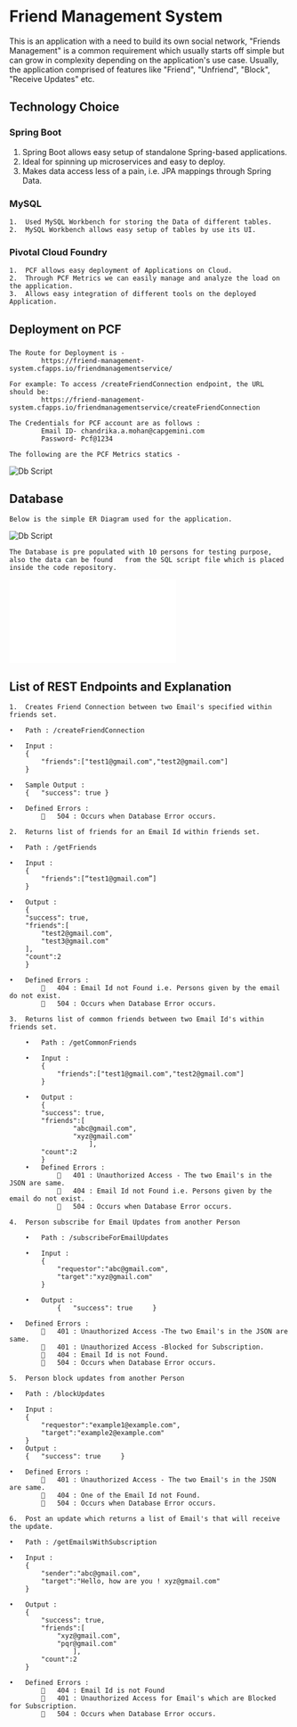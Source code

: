 # Friend Management System
This is an application with a need to build its own social network, "Friends Management" is a common requirement which usually starts off simple but can grow in complexity depending on the application's use case. Usually, the application comprised of features like "Friend", "Unfriend", "Block", "Receive Updates" etc.

## Technology Choice

### Spring Boot
1.	Spring Boot allows easy setup of standalone Spring-based applications.
2.	Ideal for spinning up microservices and easy to deploy.
3.	Makes data access less of a pain, i.e. JPA mappings through Spring Data.

### MySQL
	1.	Used MySQL Workbench for storing the Data of different tables.
	2.	MySQL Workbench allows easy setup of tables by use its UI.
	
### Pivotal Cloud Foundry 
	1.	PCF allows easy deployment of Applications on Cloud.
	2.	Through PCF Metrics we can easily manage and analyze the load on the application.
	3.	Allows easy integration of different tools on the deployed Application.
	
## Deployment on PCF
###
	The Route for Deployment is - 
			https://friend-management-system.cfapps.io/friendmanagementservice/
	
	For example: To access /createFriendConnection endpoint, the URL should be:
			https://friend-management-system.cfapps.io/friendmanagementservice/createFriendConnection

	The Credentials for PCF account are as follows :
			Email ID- chandrika.a.mohan@capgemini.com
			Password- Pcf@1234
	
	The following are the PCF Metrics statics -
	
![Db Script](../master/src/main/resources/pcf/PCF_Metrics.png)
	

## Database

	Below is the simple ER Diagram used for the application.
	
![Db Script](../master/src/main/resources/sql/db_design/ER_Diagram.png)

	The Database is pre populated with 10 persons for testing purpose, also the data can be found 	from the SQL script file which is placed inside the code repository.

![Db Script](../master/src/main/resources/sql/scripts/SQL_Script.sql)

## List of REST Endpoints and Explanation

	1.	Creates Friend Connection between two Email's specified within friends set.

	•	Path : /createFriendConnection
	
	•	Input :
		{
			"friends":["test1@gmail.com","test2@gmail.com"]
		}

	•	Sample Output :
		{	"success": true }
	
	•	Defined Errors :
				504 : Occurs when Database Error occurs.

	2.	Returns list of friends for an Email Id within friends set.

	•	Path : /getFriends

	•	Input :
		{
			"friends":[“test1@gmail.com”]
		}
	
	•	Output :
		{
		"success": true,
		"friends":[
			"test2@gmail.com",
			"test3@gmail.com"
		],
		"count":2
		}

	•	Defined Errors :
				404 : Email Id not Found i.e. Persons given by the email do not exist.
				504 : Occurs when Database Error occurs.
	
	3.	Returns list of common friends between two Email Id's within friends set.
	
		•	Path : /getCommonFriends
	
		•	Input :
			{
				"friends":["test1@gmail.com","test2@gmail.com"]
			}
			
		•	Output :
			{
			"success": true,
			"friends":[
					"abc@gmail.com",
					"xyz@gmail.com"
						],
			"count":2
			}
		•	Defined Errors :
					401 : Unauthorized Access - The two Email's in the JSON are same.
					404 : Email Id not Found i.e. Persons given by the email do not exist.
					504 : Occurs when Database Error occurs.
	
	4.	Person subscribe for Email Updates from another Person
	
		•	Path : /subscribeForEmailUpdates
	
		•	Input :
			{
				"requestor":"abc@gmail.com",
				"target":"xyz@gmail.com"
			}
	
		•	Output :
				{	"success": true		}
	
	•	Defined Errors :
				401 : Unauthorized Access -The two Email's in the JSON are same.
				401 : Unauthorized Access -Blocked for Subscription.
				404 : Email Id is not Found.
				504 : Occurs when Database Error occurs.
	
	5.	Person block updates from another Person
	
	•	Path : /blockUpdates
	
	•	Input :
		{
			"requestor":"example1@example.com",
			"target":"example2@example.com"
		}
	•	Output :
		{ 	"success": true 	}
		
	•	Defined Errors :
				401 : Unauthorized Access - The two Email's in the JSON are same.
				404 : One of the Email Id not Found. 
				504 : Occurs when Database Error occurs.

	6.	Post an update which returns a list of Email's that will receive the update.
	
	•	Path : /getEmailsWithSubscription
		
	•	Input :
		{
			"sender":"abc@gmail.com",
		 	"target":"Hello, how are you ! xyz@gmail.com"
		}
		
	•	Output :
		{
			"success": true,
			"friends":[
				"xyz@gmail.com",
				"pqr@gmail.com"			
					],
			"count":2
		}
		
	•	Defined Errors :
				404 : Email Id is not Found 
				401 : Unauthorized Access for Email's which are Blocked for Subscription.
				504 : Occurs when Database Error occurs.

	